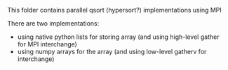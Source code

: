 This folder contains parallel qsort (hypersort?) implementations using MPI

There are two implementations: 
* using native python lists for storing array (and using high-level gather for MPI interchange)
* using numpy arrays for the array (and using low-level gatherv for interchange)